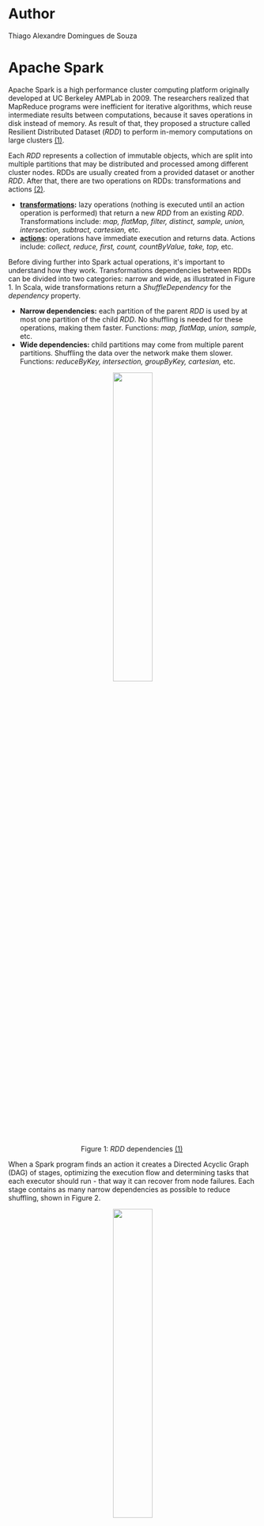 # Author
Thiago Alexandre Domingues de Souza

# Apache Spark
Apache Spark is a high performance cluster computing platform originally developed at UC Berkeley AMPLab in 2009. The researchers realized that MapReduce programs were inefficient for iterative algorithms, which reuse intermediate results between computations, because it saves operations in disk instead of memory. As result of that, they proposed a structure called Resilient Distributed Dataset (*RDD*) to perform in-memory computations on large clusters [(1)](#references).

Each *RDD* represents a collection of immutable objects, which are split into multiple partitions that may be distributed and processed among different cluster nodes. RDDs are usually created from a provided dataset or another *RDD*. After that, there are two operations on RDDs: transformations and actions [(2)](#references).

- **[transformations](#transformations):** lazy operations (nothing is executed until an action operation is performed) that return a new *RDD* from an existing *RDD*. Transformations include: *map, flatMap, filter, distinct, sample, union, intersection, subtract, cartesian,* etc.
- **[actions](#actions):** operations have immediate execution and returns data. Actions include: *collect, reduce, first, count, countByValue, take, top,* etc.

Before diving further into Spark actual operations, it's important to understand how they work. Transformations dependencies  between RDDs can be divided into two categories: narrow and wide, as illustrated in Figure 1. In Scala, wide transformations return a *ShuffleDependency* for the *dependency* property.

- **Narrow dependencies:** each partition of the parent *RDD* is used by at most one partition of the child *RDD*. No shuffling is needed for these operations, making them faster. Functions: *map, flatMap, union, sample,* etc.
- **Wide dependencies:** child partitions may come from multiple parent partitions. Shuffling the data over the network make them slower. Functions: *reduceByKey, intersection, groupByKey, cartesian,* etc.

<p align="center">
<img src="https://github.com/thiago-a-souza/Spark/blob/master/img/spark_dependencies.png"  height="40%" width="40%"> <br>
Figure 1: <i>RDD</i> dependencies <a href="https://github.com/thiago-a-souza/Spark/blob/master/README.md#references">(1)</a> </p> 
</p>


When a Spark program finds an action it creates a Directed Acyclic Graph (DAG) of stages,  optimizing the execution flow and determining tasks that each executor should run - that way it can recover from node failures. Each stage contains as many narrow dependencies as possible to reduce shuffling, shown in Figure 2. 

<p align="center">
<img src="https://github.com/thiago-a-souza/Spark/blob/master/img/spark_stages.png"  height="40%" width="40%"> <br>
Figure 2: Spark stages <a href="https://github.com/thiago-a-souza/Spark/blob/master/README.md#references">(1)</a> </p> 
</p>

The execution of a Spark application is illustrated in Figure 3. When a *SparkContext* is executed, the cluster manager (e.g. YARN, Mesos, etc) starts the executors on the work nodes of the cluster. Each node has one or more executors. After that, when it finds an action, it creates a job consisting of stages. Stages are divided into tasks, which are the smallest units in the Spark hierarchy, and run on a single executor. Resources allocation (i.e. number of executors, cores and memory per executor) can be configured at the application level.


<p align="center">
<img src="https://github.com/thiago-a-souza/Spark/blob/master/img/spark_execution.png"  height="40%" width="40%"> <br>
Figure 3: Spark execution <a href="https://github.com/thiago-a-souza/Spark/blob/master/README.md#references">(3)</a> </p> 
</p>



## Creating RDDs
Apache Spark was written in Scala, but it also supports Java, Python and R. Scala for Spark has been largely adopted as result of its high performance and simplicity, reducing boiler-plate code often found in Java.

Creating an *RDD* requires a reference to *SparkContext*. This object represents the front door to Spark, allowing your application to communicate with your cluster manager (e.g. standalone, YARN, Mesos, etc). Spark properties can be hard-coded for each application using a *SparkConf* object that's passed to the *SparkContext*. Alternatively, *spark-submit* accepts runtime  parameters and also reads configurations from *spark-defaults.conf*. However, configurations specified in *SparkConf* take a higher precedence [(4)](#references).

Hard-coded *SparkContext*  in Scala using the number of threads corresponding to the number of machine cores:

```scala
val config = new SparkConf().setAppName("YourAppName").setMaster("local[*]")
val sc = new SparkContext(config);
// or alternatively:
val sc = new SparkContext("local[*]", "YourAppName")
```

*SparkContext* provided at runtime:
```
./bin/spark-submit --name "YourAppName" --master local[*] --class yourClassHere yourJarHere.jar
``` 


Once a *SparkContext* is available, there are three alternatives to create an *RDD*: from an external dataset, using the *parallelize* method or from an existing *RDD*.

```scala
val rdd1 = sc.textFile("file:///your/path/here/your_file.txt")
val rdd2 = sc.parallelize(List(1, 2, 3, 4, 5, 6))
val rdd3 = rdd2.filter(_ % 2 == 0) 
```

### Spark shell
Spark provides an interactive environment based on Scala REPL (Read Eval-Print-Loop) called *spark-shell*. This environment  makes it easier to test small programs because the code is interpreted immediately, so the program doesn't need to be compiled and then submitted to Spark to return a result. From *spark-shell*, users can access *SparkContext* as *sc* and SparkSession as *spark*.

Counting words example:

```sh
$ ./bin/spark-shell 
scala> val lines = sc.parallelize(List("orange mango apple banana", "mango papaya mango"))
scala> val words = lines.flatMap(x => x.split(" "))
scala> val freq = words.map(x => (x, 1)).reduceByKey((x,y) => x + y).collect()
scala> for (word <- freq)
            println(word._1+ " = " + word._2)
```

## Transformations 

* **map:** applies a function to every element in the *RDD* and returns a new *RDD* with the same number of elements
```scala
scala> val a = sc.parallelize(List(1, 2, 3, 4, 5))
scala> a.map(x => x + 1)
scala> a.collect()
res1: Array[Int] = Array(2, 3, 4, 5, 6)
```

* **flatMap:** similar to *map*, but each input can be mapped to zero or more output items, so it may return a different number of elements - useful to discard or add data. 
```scala
scala> val a = List("aaa bbb ccc", "ddd", "eee")
scala> a.map(x => x.split(" "))
res2: List[Array[String]] = List(Array(aaa, bbb, ccc), Array(ddd), Array(eee))

scala> a.flatMap(x => x.split(" "))
res3: List[String] = List(aaa, bbb, ccc, ddd, eee)
```


* **filter:** returns a new *RDD* containing only elements that satisfy the conditional logic provided
```scala
scala> val nbrs = sc.parallelize(1 to 10)
scala> val even = nbrs.filter(_ % 2 == 0)
scala> even.collect()
res4: Array[Int] = Array(2, 4, 6, 8, 10)
```

* **distinct:** returns a new *RDD* with distinct elements
```scala
scala> val a = sc.parallelize(List(1, 2, 2, 3, 1, 4))
scala> val b = a.distinct()
scala> b.collect()
res5: Array[Int] = Array(4, 2, 1, 3)                                           
```

* **union, intersection, subtract, cartesian:** returns a new *RDD* after applying the specified set operation
```scala
scala> val a = sc.parallelize(List(1, 2, 3))
scala> val b = sc.parallelize(List(3, 4, 5))

scala> val c = a.union(b)
scala> c.collect()
res6: Array[Int] = Array(1, 2, 3, 3, 4, 5)

scala> val d = a.intersection(b)
scala> d.collect()
res7: Array[Int] = Array(3)

scala> val e = a.subtract(b)
scala> e.collect()
res8: Array[Int] = Array(2, 1)

scala> val f = a.cartesian(b)
scala> f.collect()
res9: Array[(Int, Int)] = Array((1,3), (1,4), (1,5), (2,3), (3,3), (2,4), (2,5), (3,4), (3,5))
```


### Transformations on Pair RDDs
Similarly to MapReduce model, a key/value pair is a common data structure used to perform data aggregations in Spark. Evidently, transformations on pairs require a *(key, value)* pair format.  In case multiple values are provided, they should be formatted as *(key, (value1, value2, ..., valueN))*, preserving the pair format. Some functions on pair RDDs are described below, and a complete list can be found in the *PairRDDFunctions* of the Spark Scala API (5).

* **reduceByKey:** merge values for each key using an associative and commutative reduce function. In practice, the reduce function is applied to each pair of elements with the same key and the result is applied to the next element with the same key, visiting all elements with the same key.

```scala
scala> val gradesPerId = sc.parallelize( List((1, 10), (2, 7), (1, 8), (2, 9)))
scala> val sumGradesPerId = gradesPerId.reduceByKey((x,y) => x+y)
scala> sumGradesPerId.collect()
res10: Array[(Int, Int)] = Array((2,16), (1,18))

scala> val anotherRDD = sc.parallelize(List((1,(10, 100)), (2,(7, 70)), (1,(8, 80)), (2,(9, 90))))
scala> val sumRDD = anotherRDD.reduceByKey((x,y) => (x._1 + y._1, x._2 + y._2))
scala> sumRDD.collect()
res11: Array[(Int, (Int, Int))] = Array((2,(16,160)), (1,(18,180)))
```

* **groupByKey:** group values with the same key. This is a time-consuming function and should be avoided. It shuffles and then aggregates the data - *reduceByKey* is faster because it aggregates and then shuffle the data. Other alternatives to prefer over *groupByKey*: *combineByKey* and *foldByKey*.


* **mapValues:** applies the provided function to the *RDD* values, preserving the keys.
```scala
scala> val a = sc.parallelize(List((1, 10), (2, 7), (1, 8), (2, 9)))
scala> val b = a.mapValues(x => x + 1)
scala> b.collect()
res12: Array[(Int, Int)] = Array((1,11), (2,8), (1,9), (2,10))

scala> val c = sc.parallelize(List((1, (10, 100)), (2, (7, 70)), (1, (8, 80)),(2, (9, 90))))
scala> val d = c.mapValues(x => (x._1 + 1, x._2 + 10))
scala> d.collect()
res13: Array[(Int, (Int, Int))] = Array((1,(11,110)), (2,(8,80)), (1,(9,90)), (2,(10,100)))
```

* **keys:** returns an *RDD* with the keys from a given *RDD*
```scala
scala> val a = sc.parallelize(List((1,10),(2,7),(5,8)))
scala> val b = a.keys
scala> b.collect()
res14: Array[Int] = Array(1, 2, 5)
```

* **values:** returns an *RDD* with the values from a given *RDD*
```scala
scala> val a = sc.parallelize(List((1,10),(2,7),(5,8)))
scala> val b = a.values
scala> b.collect
res15: Array[Int] = Array(10, 7, 8)
```

* **sortByKey:** returns an *RDD* sorted by key
```scala
scala> val a = sc.parallelize(List((5, 2), (3, 7), (1, 8), (2, 9)))
scala> val b = a.sortByKey()
scala> b.collect()
res16: Array[(Int, Int)] = Array((1,8), (2,9), (3,7), (5,2))
```

* **join:** returns an *RDD* from an inner join between two RDDs
```scala
scala> val a = sc.parallelize(List((5, 2), (3, 7), (1, 8), (2, 9)))
scala> val b = sc.parallelize(List((3,9)))
scala> val c = a.join(b)
scala> c.collect()
res17: Array[(Int, (Int, Int))] = Array((3,(7,9)))
```

* **leftOuterJoin:** returns an *RDD* from a left outer inner join between two RDDs
```scala
scala> val a = sc.parallelize(List((1,2), (3,4)))
scala> val b = sc.parallelize(List((3,9)))
scala> val c = a.leftOuterJoin(b)
scala> c.collect()
res18: Array[(Int, (Int, Option[Int]))] = Array((1,(2,None)), (3,(4,Some(9))))
```


## Actions
* **reduce:** unlike *reduceByKey*, the *reduce* function is an action, so it returns a value. It reduces the elements of the *RDD* using the provided commutative and associative function. **Remark:** this is not similar to the MapReduce function, which receives the data aggregated and sorted.

```scala
scala> val a = sc.parallelize(List(1, 2, 3))
scala> a.reduce((x,y) => x + y)
res19: Int = 6

scala> a.reduce((x,y) => Math.min(x, y))
res20: Int = 1
```

* **collect:** returns an array with all elements from the *RDD*
```scala
scala> val a = sc.parallelize(List(1, 2, 3, 3))
scala> a.collect
res21: Array[Int] = Array(1, 2, 3, 3)
```

* **count:** returns the number of items in the *RDD*
```scala
scala> val a = sc.parallelize(List(1, 2, 3, 3))
scala> a.count
res22: Long = 4
```

* **countByValue:** returns a map of *(value, count)* from the *RDD*
```scala
scala> val a = sc.parallelize(Array(1,2,2,3,3,3,3))
scala> a.countByValue
res23: scala.collection.Map[Int,Long] = Map(2 -> 2, 1 -> 1, 3 -> 4)
```

* **take:** returns an array with the first N elements from the *RDD*
```scala
scala> val a = sc.parallelize(List(3, 1, 5, 7))
scala> a.take(2)
res24: Array[Int] = Array(3, 1)
```

* **top:** returns the top k values from the *RDD*
```scala
scala> val b = sc.parallelize(List(6, 9, 4, 7, 5, 8))
scala> b.top(2)
res25: Array[Int] = Array(9, 8)
```



## Persistence
Spark recomputes an *RDD* and its dependencies every time an action is executed. This behavior can impact iterative algorithms, which reuse the same data multiple times. Preventing this effect can be achieved using persistence functions, that can save the *RDD* in memory, disk or both. Levels available: *MEMORY_ONLY* (default), *MEMORY_ONLY_SER*, *MEMORY_AND_DISK*, *MEMORY_AND_DISK_SER* and *DISK_ONLY*.

```scala
scala> rdd.persist(org.apache.spark.storage.StorageLevel.MEMORY_AND_DISK)
scala> result.unpersist()
```

# Spark SQL
RDDs were created to support a wide variety of data formats using flexible APIs to control them. However, by knowing the data format in advance allows Spark to perform additional optimizations. As result of that, Spark introduced a component called Spark SQL [(6)](#references), enabling programmers to work with structured data using SQL or HQL (Hive Query Language). This component organizes the data into Dataframes/Datasets, which is similar to a database table. Dataframes/Datasets store the data more efficiently in binary format (a.k.a. Project Tungsten), rather than expensive Java serializations. It also takes advantage of optimized execution plans (a.k.a. Catalyst Optimizer) to get a better performance than RDDs. 


Similarly to RDDs, Dataframes/Datasets represent a collection of distributed immutable objects, containing additional data format information not present in RDDs. Dataframes, introduced in Spark 1.3, and Datasets added in version 1.6, had their APIs unified in Spark 2.0. The difference between them is that Dataframes don't have a specific type, whereas Datasets use strongly typed objects. **In practice, a DataFrame is an alias to Dataset[Row].**

## Creating a SparkSession
A *SparkSession* object is the entry point for Spark SQL to work with Dataframes/Datasets. As mentioned before, *spark-shell* provides a *SparkSession* object as *spark*.

```scala
val spark = SparkSession
  .builder()
  .master("local[*]")
  .appName("YourAppName")
  .getOrCreate()
```

## Creating Dataframes
Dataframes have a schema information about the columns stored - column names, data types and if nulls are allowed. Spark has three alternatives to provide a schema to a Dataframe: inferring from metadata (using information from Scala case classes, JSON or JDBC), inferring from data (if data doesn't provide a schema) and specified programmatically.

Spark SQL supports a wide variety of data sources (e.g. CSV, JSON, JDBC, Parquet, etc). As result of that, there are several options to create Dataframes. The most common solution is creating an *RDD* with a Scala case class and then convert to a Dataframe using the function *toDF* or *createDataFrame*. However, Scala case classes are limited to 22 fields. In that case,  Dataframes can be specified programmatically using the *createDataFrame* function.



- **toDF:** converting *RDD* to *DataFrame*
```scala
scala> import spark.implicits._
scala> case class Person ( name : String,  age : Int )
scala> val df = sc.parallelize(List(Person("john", 30), Person("peter", 17))).toDF()
df: org.apache.spark.sql.DataFrame = [name: string, age: int]

scala> val rdd = sc.textFile("file:///path/to/file.txt")
scala> val df = rdd.map(x => x.split(",")).map(x => Person(x(0), x(1).toInt)).toDF()
df: org.apache.spark.sql.DataFrame = [name: string, age: int]
```

- **createDataFrame:**
```scala
scala> val inputRDD = sc.textFile("file:///path/to/file.txt")
scala> val personRDD = inputRDD.map(x => x.split(",")).map(x => Person(x(0), x(1).toInt))
scala> val df = spark.createDataFrame(rdd)
df: org.apache.spark.sql.DataFrame = [name: string, age: int]

// specifying the schema programmatically
scala> val schema = StructType(List(StructField("Name", StringType, true), StructField("Age", IntegerType, true)))
scala> val rowRDD = inputRDD.map(x => x.split(",")).map(x => Row(x(0), x(1).toInt))
scala> val df = spark.createDataFrame(rowRDD, schema)
df: org.apache.spark.sql.DataFrame = [Name: string, Age: int]
```

- **CSV:** if the header is available in the input file it can be enabled to capture the column names. Unless the *inferSchema* is enabled, the default column type is *String*. In addition to that, the schema can be provided programmatically.

```scala
scala> val df = spark.read.option("header", "true").csv("/path/to/file.csv")
df: org.apache.spark.sql.DataFrame = [name: string, age: string]

scala> val df = spark.read.option("header", "true").option("inferSchema", "true").csv("/path/to/file.csv")
df: org.apache.spark.sql.DataFrame = [name: string, age: int]

// specifying the schema programmatically
scala> val schema = StructType(List(StructField("Name", StringType, true), StructField("Age", IntegerType, true)))
scala> val df = spark.read.schema(schema).csv("file:///path/to/file.txt")
df: org.apache.spark.sql.DataFrame = [Name: string, Age: int]

```

- **JSON:** infers data types from metadata

```scala
scala> val df = spark.read.json("file:///path/to/file.json")
df: org.apache.spark.sql.DataFrame = [age: bigint, name: string]
```

- **JDBC:** infers data types from metadata
```scala
scala> val df = spark.read.jdbc(url, table, properties)
df: org.apache.spark.sql.DataFrame = [name: string, age: int]
```



## Creating Datasets
Datasets can be created from Dataframes using the function *as[T]*, where *T* is either a case class or a tuple, or the function *toDS()* after importing the *implicits* package. In addition to that, it's also possible to create datasets from collections using the function *createDataset*.

```scala
scala> case class Person ( name : String,  age : Int )
scala> val ds = spark.read.option("header", "true").option("inferSchema", "true").csv("file:///path/to/file.csv").as[Person]
ds: org.apache.spark.sql.Dataset[Person] = [name: string, age: int]

scala> import spark.implicits._
scala> val rdd = sc.parallelize(List(("john", 30),("peter", 17)))
scala> val ds = rdd.toDS()    
ds: org.apache.spark.sql.Dataset[(String, Int)] = [_1: string, _2: int]

scala> val ds = spark.createDataset(List(17, 30, 25))
ds: org.apache.spark.sql.Dataset[Int] = [value: int]

scala> val ds = spark.createDataset(List(("john", 30),("peter", 17)))
ds: org.apache.spark.sql.Dataset[(String, Int)] = [_1: string, _2: int]
```

## Working with Dataframes
Most Dataframe operations take a Column or a *String* to refer to some attribute. There are three alternatives to work with columns:

**1. Using $-notation (requires importing implicits)**
```
scala> import spark.implicits._
scala> empDF.filter($"age" > 20).show()
+----+---+
|name|age|
+----+---+
|john| 30|
+----+---+
```

**2. Using the Dataframe**
```
scala> empDF.filter(df("age") > 20).show()
+----+---+
|name|age|
+----+---+
|john| 30|
+----+---+
```

**3. Using SQL query string**
```
scala> empDF.filter("age > 20").show()
+----+---+
|name|age|
+----+---+
|john| 30|
+----+---+

```


### Dataframe transformations
*Dataframe/Dataset* transformations are also lazily evaluated, but return a *Dataframe* instead of an *RDD*.


* **select:** returns a new *Dataframe* with the columns provided
```
scala> empDF.select("name", "country").show(2)
+---------+-------+
|     name|country|
+---------+-------+
|     john|    usa|
|francisco| brazil|
+---------+-------+
```

* **filter:** returns a new *Dataframe* with rows that passed the test condition
```
scala> empDF.filter($"country" === "brazil").show()
+---------+-------+---+------+
|     name|country|age|salary|
+---------+-------+---+------+
|francisco| brazil| 32|  2000|
|    pedro| brazil| 32|  1000|
+---------+-------+---+------+
```

* **distinct:** returns a new *Dataframe* with distinct rows
```
scala> empDF.select("country").distinct().show()
+-------+
|country|
+-------+
| brazil|
|    usa|
+-------+
```

* **groupBy:** groups the *Dataframe* using the columns provided
```
scala> empDF.groupBy("country").count().orderBy($"count" desc).show()
+-------+-----+                                                                 
|country|count|
+-------+-----+
|    usa|    3|
| brazil|    2|
+-------+-----+

scala> empDF.groupBy("country").sum("salary").orderBy("sum(salary)").show()
+-------+-----------+                                                           
|country|sum(salary)|
+-------+-----------+
| brazil|       3000|
|    usa|       6500|
+-------+-----------+
```

* **union, intersect:** returns a new *Dataframe* after applying the set operation
```
scala>  empDF.union(anotherDF)
scala>  empDF.intersect(anotherDF)
```

* **joins:** *RDD* provides functions for each join type (e.g. *join, leftOuterJoin, rightOuterJoin,* etc), but Dataframe provides a single function *join* and take a string parameter to specify the join type. Available join types: *inner, cross, outer, full, full_outer, left, left_outer, right, right_outer, left_semi and left_anti*.
```
scala> val empDF = spark.read.option("header", "true").option("inferSchema", "true").csv("file:///path/to/employee.csv")
scala> val deptDF = spark.read.option("header", "true").option("inferSchema", "true").csv(""file:///path/to/departments.csv")

scala> empDF.join(deptDF, empDF("deptId") === deptDF("deptId")).select("name", "deptName").show()
+---------+---------+
|     name| deptName|
+---------+---------+
|     john|       IT|
|francisco|       HR|
|   george|Marketing|
|    pedro|       HR|
+---------+---------+

scala> empDF.join(deptDF, empDF("deptId") === deptDF("deptId"), "left_outer").select("name", "deptName").show()
+---------+---------+
|     name| deptName|
+---------+---------+
|     john|       IT|
|francisco|       HR|
|   george|Marketing|
|    james|     null|
|    pedro|       HR|
+---------+---------+
```

### Dataframe actions

* **printSchema:** displays the *Dataframe* schema in a tree format
```
scala> empDF.printSchema
root
 |-- name: string (nullable = true)
 |-- country: string (nullable = true)
 |-- age: integer (nullable = true)
 |-- salary: integer (nullable = true)
 |-- deptId: integer (nullable = true)
 ```
 
 * **show:** unless specified, displays the top 20 *Dataframe* rows in a tabular format
 ```
scala> empDF.show()
+---------+-------+---+------+------+
|     name|country|age|salary|deptId|
+---------+-------+---+------+------+
|     john|    usa| 30|  1000|     1|
|francisco| brazil| 32|  2000|     2|
|   george|    usa| 45|  1500|     3|
|    james|    usa| 45|  4000|  null|
|    pedro| brazil| 32|  1000|     2|
+---------+-------+---+------+------+
```

 * **take:** returns an *Array* with the first N elements in the *Dataframe*
 ```scala
 scala> empDF.take(2)
res26: Array[org.apache.spark.sql.Row] = Array([john,usa,30,1000,1], [francisco,brazil,32,2000,2])
```
 
 * **count:** returns the number of elements in the *Dataframe*
```scala
scala> empDF.count()
res27: Long = 5
```
 * **collect:**  returns an *Array* with all elements in the *Dataframe*
 ```scala
 scala> empDF.collect()
res28: Array[org.apache.spark.sql.Row] = Array([john,usa,30,1000,1], [francisco,brazil,32,2000,2], [george,usa,45,1500,3], [james,usa,45,4000,null], [pedro,brazil,32,1000,2])
```


### Running SQLs
Spark SQL allows creating queries against a temporary view and returns a new *Dataframe*, making it easier to create complex queries. Temporary views can be assigned to the current session, using the function *createOrReplaceTempView*, or shared among all sessions while the application is active, using the function *createGlobalTempView*.

```
scala> empDF.createOrReplaceTempView("employees")
scala> deptDF.createOrReplaceTempView("departments")
scala> spark.sql("select name, age from employees")
res29: org.apache.spark.sql.DataFrame = [name: string, age: int]
scala> spark.sql("select * from departments")
res30: org.apache.spark.sql.DataFrame = [deptId: int, deptName: string]

scala> spark.sql("select name, age from employees").show()
+---------+---+
|     name|age|
+---------+---+
|     john| 30|
|francisco| 32|
|   george| 45|
|    james| 45|
|    pedro| 32|
+---------+---+
scala> spark.sql("select country, count(*) from employees group by country").show()
+-------+--------+                                                              
|country|count(1)|
+-------+--------+
| brazil|       2|
|    usa|       3|
+-------+--------+
scala> spark.sql("select a.name, b.deptName from employees a left outer join departments b on a.deptId = b.deptId").show()
+---------+---------+
|     name| deptName|
+---------+---------+
|     john|       IT|
|francisco|       HR|
|   george|Marketing|
|    james|     null|
|    pedro|       HR|
+---------+---------+
```

### User Defined Functions (UDFs)
User Defined Functions (UDFs) allow programmers to create customized functions not available in the Spark SQL API. Otherwise it would be required to convert the *Dataframe* to an *RDD* and then modify the data. It's important to highlight that UDFs should avoided whenever possible as Catalyst may not optimize the function created.


```
scala> val reverseString = (input : String ) => {
           var ans = ""
           for(i <- input)
               ans = i + ans
           ans
       }
scala> spark.udf.register("reverse_str", reverseString )
scala> spark.sql("select name, reverse_str(name) from employees").show()
+---------+---------------------+
|     name|UDF:reverse_str(name)|
+---------+---------------------+
|     john|                 nhoj|
|francisco|            ocsicnarf|
|   george|               egroeg|
|    james|                semaj|
|    pedro|                ordep|
+---------+---------------------+
```





# References
(1) Zaharia, Matei, et al. Spark: Cluster computing with working sets. HotCloud 10.10-10 (2010): 95.

(2) Karau, Holden, et al. Learning spark: lightning-fast big data analysis. O'Reilly Media, Inc.", 2015.

(3) Karau, Holden and Warren, Rachel. High Performance Spark: Best Practices for Scaling and Optimizing Apache Spark. O'Reilly Media, Inc.", 2017.

(4) Spark Configuration - https://spark.apache.org/docs/latest/configuration.html

(5) Spark Scala API - https://spark.apache.org/docs/latest/api/scala/index.html

(6) Spark SQL Guide - https://spark.apache.org/docs/latest/sql-programming-guide.html
